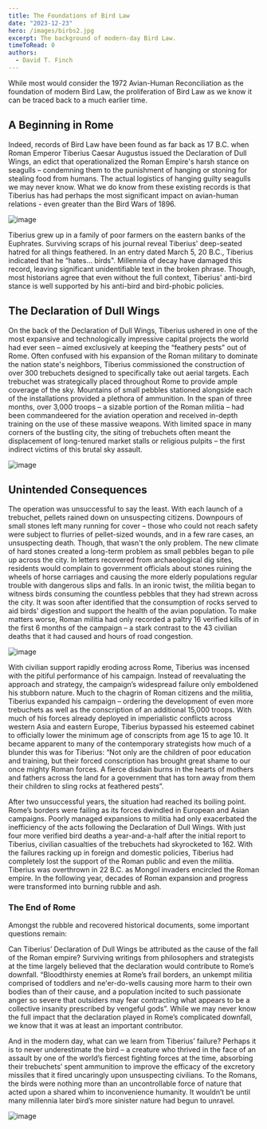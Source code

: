 ```yaml
---
title: The Foundations of Bird Law
date: "2023-12-23"
hero: /images/birbs2.jpg
excerpt: The background of modern-day Bird Law. 
timeToRead: 0
authors:
  - David T. Finch
---
```


While most would consider the 1972 Avian-Human Reconciliation as the foundation of modern Bird Law, the proliferation of Bird Law as we know it can be traced back to a much earlier time.

## A Beginning in Rome

Indeed, records of Bird Law have been found as far back as 17 B.C. when Roman Emperor Tiberius Caesar Augustus issued the Declaration of Dull Wings, an edict that operationalized the Roman Empire's harsh stance on seagulls – condemning them to the punishment of hanging or stoning for stealing food from humans. The actual logistics of hanging guilty seagulls we may never know. What we do know from these existing records is that Tiberius has had perhaps the most significant impact on avian-human relations - even greater than the Bird Wars of 1896. 

![image](/images/Tiberius.jpg "Tiberius Caesar Augustus")

Tiberius grew up in a family of poor farmers on the eastern banks of the Euphrates. Surviving scraps of his journal reveal Tiberius' deep-seated hatred for all things feathered. In an entry dated March 5, 20 B.C., Tiberius indicated that he “hates… birds". Millennia of decay have damaged this record, leaving significant unidentifiable text in the broken phrase. Though, most historians agree that even without the full context, Tiberius' anti-bird stance is well supported by his anti-bird and bird-phobic policies. 

## The Declaration of Dull Wings

On the back of the Declaration of Dull Wings, Tiberius ushered in one of the most expansive and technologically impressive capital projects the world had ever seen – aimed exclusively at keeping the “feathery pests" out of Rome. Often confused with his expansion of the Roman military to dominate the nation state's neighbors, Tiberius commissioned the construction of over 300 trebuchets designed to specifically take out aerial targets. Each trebuchet was strategically placed throughout Rome to provide ample coverage of the sky. Mountains of small pebbles stationed alongside each of the installations provided a plethora of ammunition. In the span of three months, over 3,000 troops – a sizable portion of the Roman militia – had been commandeered for the aviation operation and received in-depth training on the use of these massive weapons. With limited space in many corners of the bustling city, the siting of trebuchets often meant the displacement of long-tenured market stalls or religious pulpits – the first indirect victims of this brutal sky assault. 

![image](/images/dec_dullwings.jpg "The Declaration of Dull Wings in the Swiss Alps Museum of Roman Bird Relations")

## Unintended Consequences

The operation was unsuccessful to say the least. With each launch of a trebuchet, pellets rained down on unsuspecting citizens. Downpours of small stones left many running for cover – those who could not reach safety were subject to flurries of pellet-sized wounds, and in a few rare cases, an unsuspecting death. Though, that wasn't the only problem. The new climate of hard stones created a long-term problem as small pebbles began to pile up across the city. In letters recovered from archaeological dig sites, residents would complain to government officials about stones ruining the wheels of horse carriages and causing the more elderly populations regular trouble with dangerous slips and falls. In an ironic twist, the militia began to witness birds consuming the countless pebbles that they had strewn across the city. It was soon after identified that the consumption of rocks served to aid birds' digestion and support the health of the avian population. To make matters worse, Roman militia had only recorded a paltry 16 verified kills of in the first 6 months of the campaign – a stark contrast to the 43 civilian deaths that it had caused and hours of road congestion.  

![image](/images/birb_eating.jpg "Painting of bird eating stones in Rome.")

With civilian support rapidly eroding across Rome, Tiberius was incensed with the pitiful performance of his campaign. Instead of reevaluating the approach and strategy, the campaign’s widespread failure only emboldened his stubborn nature. Much to the chagrin of Roman citizens and the militia, Tiberius expanded his campaign – ordering the development of even more trebuchets as well as the conscription of an additional 15,000 troops. With much of his forces already deployed in imperialistic conflicts across western Asia and eastern Europe, Tiberius bypassed his esteemed cabinet to officially lower the minimum age of conscripts from age 15 to age 10. It became apparent to many of the contemporary strategists how much of a blunder this was for Tiberius: “Not only are the children of poor education and training, but their forced conscription has brought great shame to our once mighty Roman forces. A fierce disdain burns in the hearts of mothers and fathers across the land for a government that has torn away from them their children to sling rocks at feathered pests”.  

After two unsuccessful years, the situation had reached its boiling point. Rome’s borders were failing as its forces dwindled in European and Asian campaigns. Poorly managed expansions to militia had only exacerbated the inefficiency of the acts following the Declaration of Dull Wings. With just four more verified bird deaths a year-and-a-half after the initial report to Tiberius, civilian casualties of the trebuchets had skyrocketed to 162. With the failures racking up in foreign and domestic policies, Tiberius had completely lost the support of the Roman public and even the militia. Tiberius was overthrown in 22 B.C. as Mongol invaders encircled the Roman empire. In the following year, decades of Roman expansion and progress were transformed into burning rubble and ash.  

### The End of Rome

Amongst the rubble and recovered historical documents, some important questions remain:  

Can Tiberius’ Declaration of Dull Wings be attributed as the cause of the fall of the Roman empire? Surviving writings from philosophers and strategists at the time largely believed that the declaration would contribute to Rome’s downfall. “Bloodthirsty enemies at Rome’s frail borders, an unkempt militia comprised of toddlers and ne'er-do-wells causing more harm to their own bodies than of their cause, and a population incited to such passionate anger so severe that outsiders may fear contracting what appears to be a collective insanity prescribed by vengeful gods”. While we may never know the full impact that the declaration played in Rome’s complicated downfall, we know that it was at least an important contributor.  

And in the modern day, what can we learn from Tiberius’ failure? Perhaps it is to never underestimate the bird – a creature who thrived in the face of an assault by one of the world’s fiercest fighting forces at the time, absorbing their trebuchets’ spent ammunition to improve the efficacy of the excretory missiles that it fired uncaringly upon unsuspecting civilians. To the Romans, the birds were nothing more than an uncontrollable force of nature that acted upon a shared whim to inconvenience humanity. It wouldn’t be until many millennia later bird’s more sinister nature had begun to unravel.  

![image](/images/romeinrubble.jpg "The ruins of Rome.")